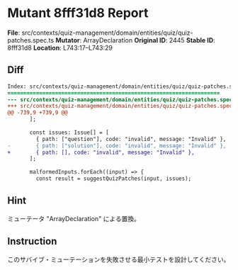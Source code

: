# Mutant 8fff31d8 Report

**File**: src/contexts/quiz-management/domain/entities/quiz/quiz-patches.spec.ts
**Mutator**: ArrayDeclaration
**Original ID**: 2445
**Stable ID**: 8fff31d8
**Location**: L743:17–L743:29

## Diff

```diff
Index: src/contexts/quiz-management/domain/entities/quiz/quiz-patches.spec.ts
===================================================================
--- src/contexts/quiz-management/domain/entities/quiz/quiz-patches.spec.ts	original
+++ src/contexts/quiz-management/domain/entities/quiz/quiz-patches.spec.ts	mutated #2445
@@ -739,9 +739,9 @@
       ];
 
       const issues: Issue[] = [
         { path: ["question"], code: "invalid", message: "Invalid" },
-        { path: ["solution"], code: "invalid", message: "Invalid" },
+        { path: [], code: "invalid", message: "Invalid" },
       ];
 
       malformedInputs.forEach((input) => {
         const result = suggestQuizPatches(input, issues);
```

## Hint

ミューテータ "ArrayDeclaration" による置換。

## Instruction

このサバイブ・ミューテーションを失敗させる最小テストを設計してください。
